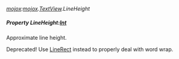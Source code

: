 _[mojox](../../modules/mojox/mojox-module.md):[mojox](../../modules/mojox/mojox-module.md).[TextView](../../modules/mojox/mojox-textview.md).LineHeight_
##### Property LineHeight:[Int](../../modules/wonkey/wonkey-types-int.md)
Approximate line height.

Deprecated! Use [LineRect](mojox-textview-linerect.md) instead to properly deal with word wrap.
